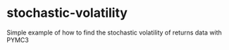 # stochastic-volatility
Simple example of how to find the stochastic volatility of returns data with PYMC3
